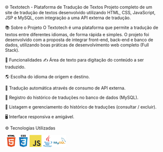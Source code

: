 🌐 Textotech - Plataforma de Tradução de Textos
Projeto completo de um site de tradução de textos desenvolvido utilizando HTML, CSS, JavaScript, JSP e MySQL, com integração a uma API externa de tradução.

📚 Sobre o Projeto
O Textotech é uma plataforma que permite a tradução de textos entre diferentes idiomas, de forma rápida e simples.
O projeto foi desenvolvido com a proposta de integrar front-end, back-end e banco de dados, utilizando boas práticas de desenvolvimento web completo (Full Stack).

🚀 Funcionalidades
✍️ Área de texto para digitação do conteúdo a ser traduzido.

🌎 Escolha do idioma de origem e destino.

🔄 Tradução automática através de consumo de API externa.

💾 Registro do histórico de traduções no banco de dados (MySQL).

🧾 Listagem e gerenciamento do histórico de traduções (consultar / excluir).

🖥️ Interface responsiva e amigável.

⚙️ Tecnologias Utilizadas
<div style="display: flex; flex-wrap: nowrap; align-items: center;"> <a href="https://developer.mozilla.org/en-US/docs/Web/HTML" target="_blank" rel="noreferrer"><img src="https://raw.githubusercontent.com/devicons/devicon/master/icons/html5/html5-original-wordmark.svg" alt="html5" width="40" height="40"/></a> <a href="https://developer.mozilla.org/en-US/docs/Web/CSS" target="_blank" rel="noreferrer"><img src="https://raw.githubusercontent.com/devicons/devicon/master/icons/css3/css3-original-wordmark.svg" alt="css3" width="40" height="40"/></a> <a href="https://developer.mozilla.org/en-US/docs/Web/JavaScript" target="_blank" rel="noreferrer"><img src="https://raw.githubusercontent.com/devicons/devicon/master/icons/javascript/javascript-original.svg" alt="javascript" width="40" height="40"/></a> <a href="https://jakarta.ee/" target="_blank" rel="noreferrer"><img src="https://raw.githubusercontent.com/devicons/devicon/master/icons/java/java-original.svg" alt="jsp" width="40" height="40"/></a> <a href="https://www.mysql.com/" target="_blank" rel="noreferrer"><img src="https://raw.githubusercontent.com/devicons/devicon/master/icons/mysql/mysql-original-wordmark.svg" alt="mysql" width="40" height="40"/></a> </div>
